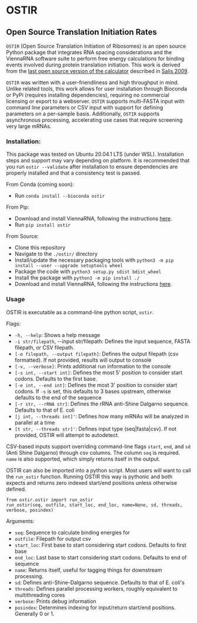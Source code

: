 # OSTIR

## Open Source Translation Initiation Rates

`OSTIR` (Open Source Translation Initiation of Ribosomes) is an open source
Python package that integrates RNA spacing considerations and the
ViennaRNA software suite to perform free energy calculations
for binding events involved during protein translation initiation. This work is
derived from the
[last open source version of the calculator](https://github.com/hsalis/Ribosome-Binding-Site-Calculator-v1.0)
described in [Salis 2009](https://doi.org/10.1038/nbt.1568).

`OSTIR` was written with a user-friendliness and high throughput in mind.
Unlike related tools, this work allows for user installation through Bioconda or PyPi (requires installing dependencies),
requiring no commercial licensing or export to a webserver. `OSTIR` supports multi-FASTA
input with command line parameters or CSV input with support for defining
parameters on a per-sample basis. Additionally, `OSTIR` supports asynchronous
processing, accelerating use cases that require screening very large mRNAs.

### Installation:

This package was tested on Ubuntu 20.04.1 LTS (under WSL). Installation steps and support may vary depending on platform. It is recommended
that you run `ostir --validate` after installation to ensure dependencies are properly installed and that a consistency test is passed.

From Conda (coming soon):
- Run `conda install --bioconda ostir`

From Pip:
- Download and install ViennaRNA, following the instructions [here](https://www.tbi.univie.ac.at/RNA/).
- Run `pip install ostir`

From Source:
- Clone this repository
- Navigate to the `./ostir/` directory
- Install/update the necessary packaging tools with `python3 -m pip install --user --upgrade setuptools wheel`
- Package the code with `python3 setup.py sdist bdist_wheel`
- Install the package with `python3 -m pip install ./`
- Download and install ViennaRNA, following the instructions [here](https://www.tbi.univie.ac.at/RNA/).

### Usage

OSTIR is executable as a command-line python script, `ostir`.

Flags:
- `-h, --help`: Shows a help message
- `-i str/filepath`, --input str/filepath: Defines the input sequence, FASTA filepath, or CSV filepath.
- `[-o filepath, --output filepath]`: Defines the output filepath (csv formatted). If not provided, results will output
  to console
- `[-v, --verbose]`: Prints additional run information to the console
- `[-s int, --start int]`: Defines the most 5' position to consider start codons. Defaults to the first base.
- `[-e int, --end int]`: Defines the most 3' position to consider start codons. If `-s` is set, this defaults to 3 bases
  upstream, otherwise defaults to the end of the sequence
- `[-r str, --rRNA str]`: Defines the rRNA anti-Shine Dalgarno sequence. Defaults to that of E. coli
- `[j int, --threads int]'`: Defines how many mRNAs will be analyzed in parallel at a time
- `[t str, --threads str]'`: Defines input type (seq|fasta|csv). If not provided, OSTIR will attempt to autodetect.

CSV-based inputs support overriding command-line flags `start`, `end`, and `sd` (Anti Shine Dalgarno) through csv
columns. The column `seq` is required. `name` is also supported, which simply returns itself in the output.

OSTIR can also be imported into a python script. Most users will want to call the `run_ostir` function.
Running OSTIR this way is pythonic and both expects and returns zero indexed start/end positions unless otherwise defined.

```python3
from ostir.ostir import run_ostir
run_ostir(seq, outfile, start_loc, end_loc, name=None, sd, threads, verbose, posindex)
```

Arguments:
- `seq`: Sequence to calculate binding energies for
- `outfile`: Filepath for output csv
- `start_loc`: First base to start considering start codons. Defaults to first base
- `end_loc`: Last base to start considering start codons. Defaults to end of sequence
- `name`: Returns itself, useful for tagging things for downstream processing.
- `sd`: Defines anti-Shine-Dalgarno sequence. Defaults to that of E. coli's
- `threads`: Defines parallel processing workers, roughly equivalent to multithreading cores
- `verbose`: Prints debug information
- `posindex`: Determines indexing for input/return start/end positions. Generally 0 or 1.
